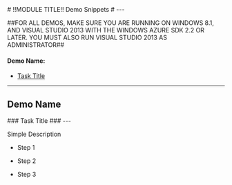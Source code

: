 ﻿<a name="Title" />
# !!MODULE TITLE!! Demo Snippets #
---

##FOR ALL DEMOS, MAKE SURE YOU ARE RUNNING ON WINDOWS 8.1, AND VISUAL STUDIO 2013 WITH THE WINDOWS AZURE SDK 2.2 OR LATER.  YOU MUST ALSO RUN VISUAL STUDIO 2013 AS ADMINISTRATOR##

#### Demo Name: ####

 - [Task Title](#TaskTitle)


---











## Demo Name ##










<!-- ======================================================================= -->
<a name="TaskTitle" />
### Task Title ###
<!-- ======================================================================= -->
---

Simple Description

 - Step 1

 - Step 2

 - Step 3

